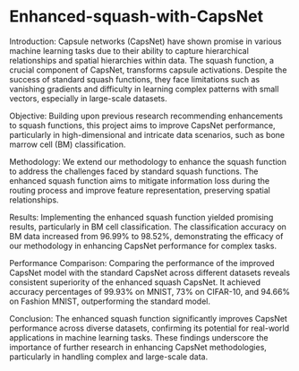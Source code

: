 # Enhanced-squash-with-CapsNet
Introduction:
Capsule networks (CapsNet) have shown promise in various machine learning tasks due to their ability to capture hierarchical relationships and spatial hierarchies within data. The squash function, a crucial component of CapsNet, transforms capsule activations. Despite the success of standard squash functions, they face limitations such as vanishing gradients and difficulty in learning complex patterns with small vectors, especially in large-scale datasets.

Objective:
Building upon previous research recommending enhancements to squash functions, this project aims to improve CapsNet performance, particularly in high-dimensional and intricate data scenarios, such as bone marrow cell (BM) classification.

Methodology:
We extend our methodology to enhance the squash function to address the challenges faced by standard squash functions. The enhanced squash function aims to mitigate information loss during the routing process and improve feature representation, preserving spatial relationships.

Results:
Implementing the enhanced squash function yielded promising results, particularly in BM cell classification. The classification accuracy on BM data increased from 96.99% to 98.52%, demonstrating the efficacy of our methodology in enhancing CapsNet performance for complex tasks.

Performance Comparison:
Comparing the performance of the improved CapsNet model with the standard CapsNet across different datasets reveals consistent superiority of the enhanced squash CapsNet. It achieved accuracy percentages of 99.93% on MNIST, 73% on CIFAR-10, and 94.66% on Fashion MNIST, outperforming the standard model.

Conclusion:
The enhanced squash function significantly improves CapsNet performance across diverse datasets, confirming its potential for real-world applications in machine learning tasks. These findings underscore the importance of further research in enhancing CapsNet methodologies, particularly in handling complex and large-scale data.
